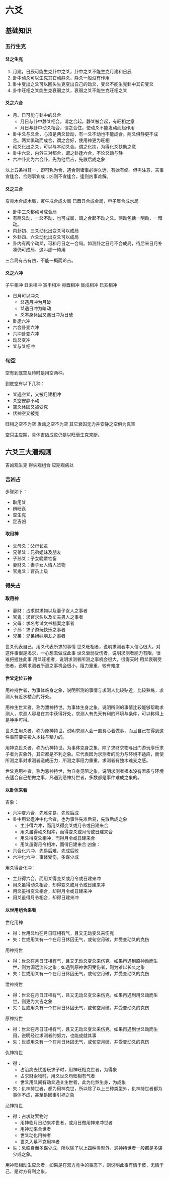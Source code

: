 # 六爻

## 基础知识

### 五行生克

#### 爻之生克

1. 月建，日辰可能生克卦中之爻，卦中之爻不能生克月建和日辰
2. 卦中动爻可以生克其它动静爻，静爻一般没有作用
3. 卦中变出之爻可以回头生克变出自己的动爻，变爻不能生克卦中其它变爻
4. 卦中旺相之爻能生克衰弱之爻，衰弱之爻不能生克旺相之爻

#### 爻之六合

- 月、日可能与卦中的爻合
    - 月日与卦中静爻相合，谓之合起。静爻被合起，有旺相之意
    - 月日与卦中动爻相合，谓之合住，使动爻不能发动而起作用
- 卦中爻与爻合，心须是两爻皆动，有一爻不动也不能成合。两爻俱静更不成合。两爻俱动而成合，谓之合好，使用神更为旺相
- 动爻化出之爻，可以与本动爻合。谓之化扶，为得化爻扶助之意
- 卦中六爻，内外三对都合，谓之卦逢六合，不论爻动与静
- 六冲卦变为六合卦，先为他后吉，先散后成之象

以上五条得其一，即可称为合，遇合则诸事必得久远，有始有终。但需注意，吉事宜逢合，合则事宜成；凶则不宜逢合，逢则凶事难解。

#### 爻之三合

亥卯木合成木局，寅午戌合成火局
巳酉丑合成金局，申子辰合成水局

- 卦中三爻都动可成合局
- 有两爻动，一爻不动，也可成局，谓之合起不动之爻。两动包括一明动，一暗动。
- 内卦初、三爻动化出变爻可以成局
- 外卦四、六爻动化出变爻可以成局
- 卦内有两个动爻，可和月日之一合局。如测卦之日月不合成局，待后来日月补凑仍可成局，这叫虚一待用

三合局有吉有凶，不能一概而论吉。


#### 爻之六冲

子午相冲
丑未相冲
寅申相冲
卯酉相冲
辰戌相冲
巳亥相冲

- 日月可以冲爻
    - 爻遇月冲为月破
    - 爻遇日冲为暗动
    - 爻本身休囚又遇日冲为日破
- 卦逢六冲
- 六合卦变六冲
- 六冲卦变六冲
- 动爻变冲
- 爻与爻相冲

### 旬空

空有到底空及待时是用空两种。

到底空有以下几种：
- 爻遇空爻，又被月建相冲
- 爻空安静不动
- 空爻休囚又被受克
- 伏神空又被克

旺相之空不为空
发动之空不为空
其它衰囚无力并安静之空俱为真空

空只主应期，具体吉凶成败仍是以旺衰生克来断。

## 六爻三大潜规则

吉凶观生克
得失观组合
应期观病处

### 吉凶占

步骤如下：
- 取用爻
- 辨旺衰
- 查生克
- 定吉凶

#### 取用神

- 父母爻：父母长辈
- 兄弟爻：兄弟姐妹及朋友
- 子孙爻：子女晚辈牲畜
- 妻财爻：妻子女人情人货物
- 官鬼爻：官员上级

### 得失占

#### 取用神

- 妻财：占求财求物以及妻子女人之事者
- 官鬼：求官求名以及丈夫男人之事者
- 父母：求名考试文书档案之事者
- 子孙：求子游玩快乐之事者
- 兄弟：兄弟姐妹朋友之事者

世爻代表自己，用爻代表所求的事情
世爻旺相者，说明求测者本人信心很大，对这件事很是渴求，一心想去做成此事
世爻衰弱受伤者，说明求测者能力有限，很难把握住此事
用爻旺相者，说明求测者所测之事机会很大，很得天时
用爻衰弱受伤者，说明求测者所测之事机会很小，阻力重重，较有难度

#### 世爻定位五神

用神持世者，为事体临身之象，说明所测的事情与求测人比较贴近，比较熟练，求测人有近水楼台的好处。

用神生世爻者，称为泄神持世。为事体生身之象，说明所测的事情比较能够帮助求测人，求测人容易在其中获得好处，求测人有先天有利的环境与条件，可以称得上是唾手可得。

世爻生用爻者，称为原神持世。说明求测人会一直费心着做事，而且自己在得到这件事前要先投入本钱与精力的。

用神克世爻者，称为仇神持世。为事体克身之象，除了求财求物与出门游玩享乐求子者为吉象外，其它都是不利之象。它代表因为求测者的能力与环境不适应，而使所测之事对求测者造成压力，所测之事阻力重重，求测者有独木难支之感。

世爻克用神者，称为忌神持世，为自身见阻之象，说明求测者根本没有素质与环境去适合自己想做之事，凡遇到忌神持世者，多数都是事件难成之象的。

#### 以卦体来看

吉象：
- 六冲变六合，先难先易，先败后成
- 卦中用爻逢冲中化合者，也为事件先难后易，先散后成之象
    - 主卦得六冲，而用爻得变爻或月令或日建来合
    - 用爻虽得动爻相冲，而得变爻或月令或日建来合
    - 用爻得变爻相冲，而得月令或日建来合
    - 用爻虽得月令相冲，而得日建来合
凶象：
- 六合化六冲，先易后难，先成后败
- 六冲化六冲：事体受伤，多谋少成

用爻得合化冲：
- 主卦得六合，而用爻得变爻或月令或日建来冲
- 用爻虽得动爻相合，却得变爻或月令或日建来冲
- 用爻虽得变爻相合，却得月令或日建来冲
- 用爻虽得月令相合，却得日建来冲

#### 以世用组合来看

世化用神
- 得：世用爻均在月日旺相有气，且又无动变爻来伤克
- 失：世或用爻有一个在月日休囚无气，或旬空月破，并受变动爻的克伤

用神持世
- 得：世爻在月日旺相有气，且又无动爻变爻来伤克。如果再遇到原神动而生世，则为源远流长之象；如遇到原神休囚受伤者，则为难以长久之象
- 失：世或用爻有一个在月日休囚无气，或旬空月破，并受变动爻的克伤

泄神持世
- 得：世爻在月日旺相有气，且又无动爻变爻来伤克。如果再遇到用爻动而生世，则更为大吉之象
- 失：世或用爻有一个在月日休囚无气，或旬空月破，并受变动爻的克伤

原神持世
- 得：世爻在月日旺相有气，且又无动爻变爻来伤克。如果再遇到世爻动而生用，说明经过求测者的努力，也能成就其事
- 失：世或用爻有一个在月日休囚无气，或旬空月破，并受变动爻的克伤

仇神持世
- 得：
    - 占治病去忧游玩求子时，用神旺相克世者，为得象
    - 占求财索物时，用爻世爻均旺相有气者
    - 世爻用爻间有动爻通关生世者，此为化煞生身，为成象
- 失：仇神持世者，都为用神克世，所以除了以上三种类型外，仇神持世者都为事体不成，甚至是因事引祸之象

忌神持世
- 得：占求财索物时
    - 用神临月日动来冲世者，或月日做用神来冲世者
    - 用神动来合世者
    - 世爻动化用神者
    - 世爻入墓不克用神者
- 失：忌临身而多谋少成，所以除了以上四种类型外，忌神持世者一般都是多谋少成之象。

用神旺相动生应爻者，如果是在双方竞争的事态下，则说明此事有情于彼，无情于己，是对方有利之象。

